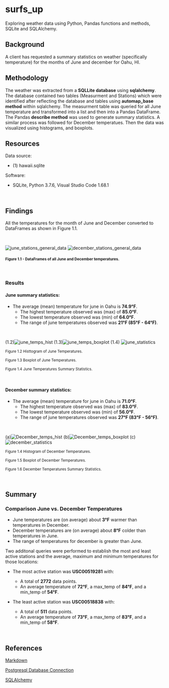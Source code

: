 # surfs_up
Exploring weather data using Python, Pandas functions and methods, SQLite and SQLAlchemy.

## Background 
A client has requested a summary statistics on weather (specifically temperature) for the months of June and december for Oahu, HI.

## Methodology
The weather was extracted from a **SQLLite database** using **sqlalchemy**. The database contained two tables (Measurment and Stations) which were identified after reflecting the database and tables using **automap_base method** within sqlalchemy. The measurment table was queried for all June temperature and transformed into a list and then into a Pandas DataFrame. The Pandas **describe method** was used to generate summary statistics. A similar process was followed for December temperatues. Then the data was visualized using histograms, and boxplots.

## Resources
 
Data source:
- (1) hawaii.sqlite
 
Software:
- SQLite, Python 3.7.6, Visual Studio Code 1.68.1
 
<br/>

## Findings
All the temperatures for the month of June and December converted to DataFrames as shown in Figure 1.1.

<br/>

![june_stations_general_data](./Images/june_temp_df.png)
![december_stations_general_data](./Images/december_temp_df.png)<br/>

#### <sub> Figure 1.1 - DataFrames of all June and December temperatures.

<br/>

### Results

#### June summary statistics:

- The average (mean) temperature for june in Oahu is **74.9°F**.
    - The highest temperature observed was (max) of **85.0°F**.
    - The lowest temperature observed was (min) of **64.0°F**.
    - The range of june temperatures observed was **21°F (85°F - 64°F)**.

<br/>

(1.2)![june_temps_hist](./Images/June_temp_hist.png)
(1.3)![june_temps_boxplot](./Images/june_temp_boxplot.png)
(1.4) ![june_statistics](.//Images/june_temp_summary_stats.png)

<sub> Figure 1.2 Histtogram of June Temperatures.

<sub> Figure 1.3 Boxplot of June Temperatures.

<sub> Figure 1.4 June Temperatures Summary Statistics.

<br/>

#### December summary statistics:

- The average (mean) temperature for june in Oahu is **71.0°F**.
    - The highest temperature observed was (max) of **83.0°F**.
    - The lowest temperature observed was (min) of **56.0°F**.
    - The range of june temperatures observed was **27°F (83°F - 56°F)**.


<br/>

(a)![December_temps_hist](./Images/December_temp_hist.png)
(b)![December_temps_boxplot](./Images/december_temp_boxplot.png)
(c) ![december_statistics](./Images/december_temp_summary_stats.png)

<sub> Figure 1.4 Histogram of December Temperatures.

<sub> Figure 1.5 Boxplot of December Temperatures.

<sub> Figure 1.6 December Temperatures Summary Statistics.

<br/>

## Summary
### Comparison June vs. December Temperatures
- June temperatures are (on average) about **3°F** warmer than temperatures in December.
- December temperatures are (on average) about **8°F** colder than temperatures in June.
- The range of temperatures for december is greater than June.

Two additonal queries were performed to establish the most and least active stations and the average, maximum and minimum temperatures for those locations:

- The most active station was **USC00519281** with:
    - A total of **2772** data points.
    - An average temperature of **72°F**, a max_temp of **84°F**, and a min_temp of **54°F**.
    
- The least active station was **USC00518838** with:
    - A total of **511** data points.
    - An average temperature of **73°F**, a max_temp of **83°F**, and a min_temp of **58°F**.

<br/>

## References
 
[Markdown](https://docs.github.com/en/get-started/writing-on-github/getting-started-with-writing-and-formatting-on-github/basic-writing-and-formatting-syntax)
 
[Postgresql Database Connection](https://www.postgresql.org/docs/current/libpq-connect.html)
 
[SQLAlchemy](https://www.sqlalchemy.org/)
